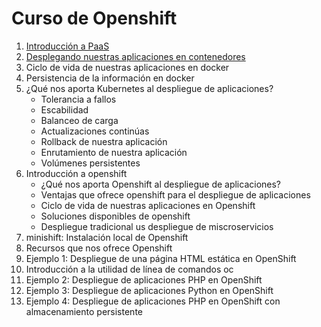 # Curso de Openshift

1. [Introducción a PaaS](curso/u01)
2. [Desplegando nuestras aplicaciones en contenedores](curso/u02)
2. Ciclo de vida de nuestras aplicaciones en docker
3. Persistencia de la información en docker
4. ¿Qué nos aporta Kubernetes al despliegue de aplicaciones?
    * Tolerancia a fallos
    * Escabilidad
    * Balanceo de carga
    * Actualizaciones continúas
    * Rollback de nuestra aplicación
    * Enrutamiento de nuestra aplicación
    * Volúmenes persistentes
5. Introducción a openshift
    * ¿Qué nos aporta Openshift al despliegue de aplicaciones?
    * Ventajas que ofrece openshift para el despliegue de aplicaciones
    * Ciclo de vida de nuestras aplicaciones en Openshift
    * Soluciones disponibles de openshift
    * Despliegue tradicional us despliegue de miscroservicios
6. minishift: Instalación local de Openshift
7. Recursos que nos ofrece Openshift
8. Ejemplo 1: Despliegue de una página HTML estática en OpenShift
9. Introducción a la utilidad de línea de comandos oc
10. Ejemplo 2: Despliegue de aplicaciones PHP en OpenShift
11. Ejemplo 3: Despliegue de aplicaciones Python en OpenShift
12. Ejemplo 4: Despliegue de aplicaciones PHP en OpenShift con almacenamiento persistente

